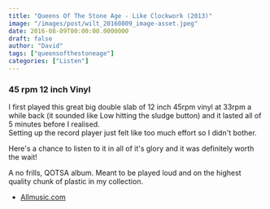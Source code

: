 ```yaml
---
title: "Queens Of The Stone Age - Like Clockwork (2013)"
image: "/images/post/wilt_20160809_image-asset.jpeg"
date: 2016-08-09T00:00:00.0000000
draft: false
author: "David"
tags: ["queensofthestoneage"]
categories: ["Listen"]
---
```

### **45 rpm 12 inch Vinyl**

 I first played this great big double slab of 12 inch 45rpm vinyl at 33rpm a while back (it sounded like Low hitting the sludge button) and it lasted all of 5 minutes before I realised.  
Setting up the record player just felt like too much effort so I didn't bother.

 Here's a chance to listen to it in all of it's glory and it was definitely worth the wait! 

 A no frills, QOTSA album. Meant to be played loud and on the highest quality chunk of plastic in my collection.

-  [Allmusic.com](http://www.allmusic.com/album/like-clockwork-mw0002540457)